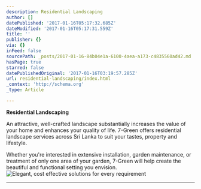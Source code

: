 ```yaml
---
description: Residential Landscaping
author: []
datePublished: '2017-01-16T05:17:32.685Z'
dateModified: '2017-01-16T05:17:31.559Z'
title: ''
publisher: {}
via: {}
inFeed: false
sourcePath: _posts/2017-01-16-84b04e1a-6100-4aea-a173-c4835560ad42.md
hasPage: true
starred: false
datePublishedOriginal: '2017-01-16T03:19:57.285Z'
url: residential-landscaping/index.html
_context: 'http://schema.org'
_type: Article

---
```

**Residential Landscaping**

An attractive, well-crafted landscape substantially increases the value of your home and enhances your quality of life. 7-Green offers residential landscape services across Sri Lanka to suit your tastes, property and lifestyle.

Whether you're interested in extensive installation, garden maintenance, or treatment of only one area of your garden, 7-Green will help create the beautiful and functional setting you envision.
![Elegant, cost effective solutions for every requirement ](https://the-grid-user-content.s3-us-west-2.amazonaws.com/65f5bec1-6d4b-41aa-90a8-dbd40f97012c.jpg)

---